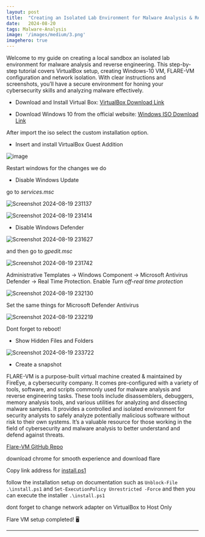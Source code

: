 ```yaml
---
layout:	post
title:	"Creating an Isolated Lab Environment for Malware Analysis & Reverse Engineering"
date:	2024-08-20
tags: Malware-Analysis
image: '/images/medium/3.png'
imagehero: true
---
```


Welcome to my guide on creating a local sandbox an isolated lab environment for malware analysis and reverse engineering. This step-by-step tutorial covers VirtualBox setup, creating Windows-10 VM, FLARE-VM configuration and network isolation. With clear instructions and screenshots, you’ll have a secure environment for honing your cybersecurity skills and analyzing malware effectively.

- Download and Install Virtual Box:
[VirtualBox Download Link](https://www.virtualbox.org/wiki/Downloads)

- Download Windows 10 from the official website:
[Windows ISO Download Link](https://www.microsoft.com/en-us/evalcenter/download-windows-10-enterprise)

After import the iso select the custom installation option. 
- Insert and install VirtualBox Guest Addition

![image](https://github.com/user-attachments/assets/47f67fc8-b936-4122-bc36-42b0a88a3bcb)


Restart windows for the changes we do

- Disable Windows Update

go to *services.msc*

![Screenshot 2024-08-19 231137](https://github.com/user-attachments/assets/09d750eb-33e9-44e6-bb7a-441eda19f0e2)

![Screenshot 2024-08-19 231414](https://github.com/user-attachments/assets/f3dae957-9095-48d1-9dea-05c38f96be1c)

- Disable Windows Defender

![Screenshot 2024-08-19 231627](https://github.com/user-attachments/assets/e7639b08-47e6-4f50-9c71-9fb94dc5eb37)

and then go to *gpedit.msc*

![Screenshot 2024-08-19 231742](https://github.com/user-attachments/assets/d5997bae-25e8-4a35-b606-a0ae789aaebd)

Administrative Templates -> Windows Component -> Microsoft Antivirus Defender -> Real Time Protection. Enable *Turn off-real time protection* 

![Screenshot 2024-08-19 232130](https://github.com/user-attachments/assets/23addc52-3800-434a-a41b-edef7bbedb55)

Set the same things for Microsoft Defender Antivirus 

![Screenshot 2024-08-19 232219](https://github.com/user-attachments/assets/258d3e85-5473-4184-8f4a-a16ccb27d71d)

Dont forget to reboot!

- Show Hidden Files and Folders
  
![Screenshot 2024-08-19 233722](https://github.com/user-attachments/assets/0a73f5e4-2206-4f81-9e20-1c8f3e44ba5c)

- Create a snapshot

FLARE-VM is a purpose-built virtual machine created & maintained by FireEye, a cybersecurity company. It comes pre-configured with a variety of tools, software, and scripts commonly used for malware analysis and reverse engineering tasks. These tools include disassemblers, debuggers, memory analysis tools, and various utilities for analyzing and dissecting malware samples.
It provides a controlled and isolated environment for security analysts to safely analyze potentially malicious software without risk to their own systems. It’s a valuable resource for those working in the field of cybersecurity and malware analysis to better understand and defend against threats.

[Flare-VM GitHub Repo](https://github.com/mandiant/flare-vm)

download chrome for smooth experience and download flare

Copy link address for [install.ps1](https://github.com/mandiant/flare-vm/blob/main/install.ps1)

follow the installation setup on documentation such as
```Unblock-File .\install.ps1``` and ```Set-ExecutionPolicy Unrestricted -Force``` and then you can execute the installer ```.\install.ps1```

dont forget to change network adapter on VirtualBox to Host Only

Flare VM setup completed! 🖥️

---


